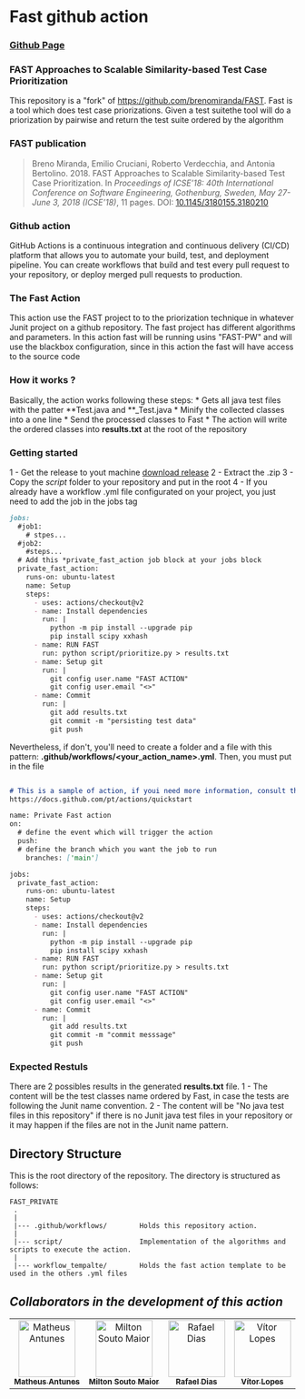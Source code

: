 # Fast github action

### [Github Page](https://bigmilts.github.io/FAST_PRIVATE/)
### FAST Approaches to Scalable Similarity-based Test Case Prioritization

This repository is a "fork" of https://github.com/brenomiranda/FAST.
Fast is a tool which does test case priorizations. Given a test suitethe tool will do a priorization  by pairwise and return the test suite ordered by the algorithm

### FAST publication
> Breno Miranda, Emilio Cruciani, Roberto Verdecchia, and Antonia Bertolino. 2018. FAST Approaches to Scalable Similarity-based Test Case Prioritization. In *Proceedings of ICSE’18: 40th International Conference on Software Engineering, Gothenburg, Sweden, May 27-June 3, 2018 (ICSE’18)*, 11 pages. DOI: [10.1145/3180155.3180210](http://dx.doi.org/10.1145/3180155.3180210)

### Github action

GitHub Actions is a continuous integration and continuous delivery (CI/CD) platform that allows you to automate your build, test, and deployment pipeline. You can create workflows that build and test every pull request to your repository, or deploy merged pull requests to production.


### The Fast Action
This action use the FAST project to to the priorization technique in whatever Junit project on a github repository.
The fast project has different algorithms and parameters. In this action fast will be running usins "FAST-PW" and will use the blackbox configuration, since in this action the fast will have access to the source code

### How it works ?
Basically, the action works following these steps:
    * Gets all java test files with the patter **Test.java and **_Test.java
    * Minify the collected classes into a one line
    * Send the processed classes to Fast
    * The action will write the ordered classes into **results.txt** at the root of the repository

### Getting started

1 -  Get the release to yout machine [download release](https://github.com/BigMilts/FAST_PRIVATE/archive/refs/tags/fast_action_v1.tar.gz)
2 -  Extract the .zip
3 -  Copy the *script* folder to your repository and put in the root
4 -  If you already have a workflow .yml file configurated on your project, you just need to add the job in the jobs tag
```markdown
jobs:
  #job1:
    # stpes...
  #job2:
    #steps...
  # Add this *private_fast_action job block at your jobs block
  private_fast_action:
    runs-on: ubuntu-latest
    name: Setup
    steps:
      - uses: actions/checkout@v2
      - name: Install dependencies
        run: |
          python -m pip install --upgrade pip
          pip install scipy xxhash
      - name: RUN FAST
        run: python script/prioritize.py > results.txt
      - name: Setup git
        run: |
          git config user.name "FAST ACTION"
          git config user.email "<>"
      - name: Commit
        run: |
          git add results.txt
          git commit -m "persisting test data"
          git push
```
Nevertheless, if don't, you'll need to create a folder and a file with this pattern: **.github/workflows/<your_action_name>.yml**. Then, you must put in the file

```markdown

# This is a sample of action, if youi need more information, consult the 
https://docs.github.com/pt/actions/quickstart

name: Private Fast action
on:
  # define the event which will trigger the action
  push:
  # define the branch which you want the job to run
    branches: ['main']

jobs:
  private_fast_action:
    runs-on: ubuntu-latest
    name: Setup
    steps:
      - uses: actions/checkout@v2
      - name: Install dependencies
        run: |
          python -m pip install --upgrade pip
          pip install scipy xxhash
      - name: RUN FAST
        run: python script/prioritize.py > results.txt
      - name: Setup git
        run: |
          git config user.name "FAST ACTION"
          git config user.email "<>"
      - name: Commit
        run: |
          git add results.txt
          git commit -m "commit messsage"
          git push
```


### Expected Restuls
There are 2 possibles results in the generated **results.txt** file.
1 - The content will be the test classes name ordered by Fast, in case the tests are following the Junit name convention.
2 - The content will be "No java test files in this repository" if there is no Junit java test files in your repository or it may happen if the files are not in the Junit name pattern.


Directory Structure
---------------
This is the root directory of the repository. The directory is structured as follows:

    FAST_PRIVATE
     .
     |
     |--- .github/workflows/        Holds this repository action.
     |
     |--- script/                   Implementation of the algorithms and scripts to execute the action.
     |
     |--- workflow_tempalte/        Holds the fast action template to be used in the others .yml files
     
 ## *Collaborators in the development of this action*

<table>
  <tr>
    <td align="center"><a href="https://github.com/mam81"><img src="https://avatars.githubusercontent.com/u/49957062?v=4" width="100px;" alt="Matheus Antunes"/><br /><sub><b>Matheus Antunes</b></sub></a><br /><a href="https://github.com/mam81">
    <td align="center"><a href="https://github.com/BigMilts"><img src="https://avatars.githubusercontent.com/u/51926931?v=4" width="100px;" alt="Milton Souto Maior"/><br /><sub><b>Milton Souto Maior</b></sub></a><br /><a href="https://github.com/BigMilts">
	<td align="center"><a href="https://github.com/RafaelNAIP"><img src="https://avatars.githubusercontent.com/u/51056390?v=4" width="100px;" alt="Rafael Dias"/><br /><sub><b>Rafael Dias</b></sub></a><br /><a href="https://github.com/RafaelNAIP">
    <td align="center"><a href="https://github.com/vitorlms"><img src="https://avatars.githubusercontent.com/u/54985552?v=4" width="100px;" alt="Vítor Lopes"/><br /><sub><b>Vítor Lopes</b></sub></a><br /><a href="https://github.com/vitorlms"></
  </tr>
</table>
